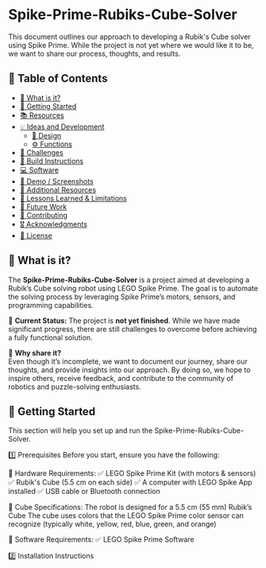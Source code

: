 # Spike-Prime-Rubiks-Cube-Solver
This document outlines our approach to developing a Rubik's Cube solver using Spike Prime. While the project is not yet where we would like it to be, we want to share our process, thoughts, and results.

## 📌 Table of Contents  
- [📖 What is it?](#what-is-it)  
- [🚀 Getting Started](#getting-started)  
- [📚 Resources](#resources)  
- [💡 Ideas and Development](#ideas-and-development)  
  - [🎨 Design](#design)  
  - [⚙️ Functions](#functions)  
- [🚧 Challenges](#challenges)  
- [🔨 Build Instructions](#build-instructions)  
- [💻 Software](#software)  
- [📸 Demo / Screenshots](#demo--screenshots)  
- [📂 Additional Resources](#additional-resources)  
- [📝 Lessons Learned & Limitations](#lessons-learned--limitations)  
- [🔮 Future Work](#future-work)  
- [🤝 Contributing](#contributing)  
- [🎖 Acknowledgments](#acknowledgments)  
- [📜 License](#license)  


## 📖 What is it?

The **Spike-Prime-Rubiks-Cube-Solver** is a project aimed at developing a Rubik’s Cube solving robot using LEGO Spike Prime. The goal is to automate the solving process by leveraging Spike Prime’s motors, sensors, and programming capabilities.

🔹 **Current Status:** The project is **not yet finished**. While we have made significant progress, there are still challenges to overcome before achieving a fully functional solution.  

🔹 **Why share it?**  
Even though it’s incomplete, we want to document our journey, share our thoughts, and provide insights into our approach. By doing so, we hope to inspire others, receive feedback, and contribute to the community of robotics and puzzle-solving enthusiasts.

## 🚀 Getting Started
This section will help you set up and run the Spike-Prime-Rubiks-Cube-Solver.

1️⃣ Prerequisites
Before you start, ensure you have the following:

🔹 Hardware Requirements:
    ✅ LEGO Spike Prime Kit (with motors & sensors)
    ✅ Rubik's Cube (5.5 cm on each side)
    ✅ A computer with LEGO Spike App installed
    ✅ USB cable or Bluetooth connection
    
🔹 Cube Specifications:
    The robot is designed for a 5.5 cm (55 mm) Rubik’s Cube
    The cube uses colors that the LEGO Spike Prime color sensor can recognize (typically white, yellow, red, blue, green, and orange)

🔹 Software Requirements:
    ✅ LEGO Spike Prime Software

2️⃣ Installation Instructions

